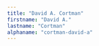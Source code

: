 ```yaml
---
title: "David A. Cortman"
firstname: "David A."
lastname: "Cortman"
alphaname: "cortman-david-a"
---
```

